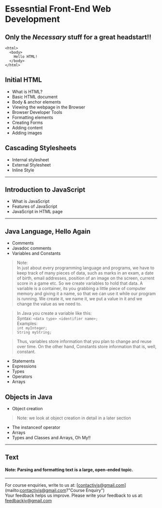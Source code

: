 # Essesntial Front-End Web Development
## Only the *Necessary* stuff for a great headstart!!

 ```
 <html>
   <body>
     Hello HTML!
   </body>
 </html>
 ```
## Initial HTML
- What is HTML?
- Basic HTML document
- Body & anchor elements
- Viewing the webpage in the Browser
- Browser Developer Tools
- Formatting elements
- Creating Forms
- Adding content
- Adding images

## Cascading Stylesheets
- Internal stylesheet
- External Stylesheet
- Inline Style

<hr>

## Introduction to JavaScript
- What is JavaScript
- Features of JavaScript
- JavaScript in HTML page

<hr>

## Java Language, Hello Again
- Comments
- Javadoc comments
- Variables and Constants
> Note: <br> In just about every programming language and programs, we have to keep track of many pieces of data, such as marks in an exam, 
a date of birth, email addresses, position of an image on the screen, current score in a game etc.
So we create variables to hold that data. A variable is a container, its you grabbing a little piece of computer
memory and giving it a name, so that we can use it while our program is running.
We create it, we name it, we put a value in it and we change the value as we need to.

> In Java you create a variable like this:<br/>
> Syntax: `<data type> <identifier name>;`<br/>
> Examples:<br/>
> `int myInteger;`<br/>
> `String myString;`<br>

> Thus, variables store information that you plan to change and reuse over time. On the other hand, Constants store information that is, well, constant.

- Statements
- Expressions
- Types
- Operators
- Arrays


## Objects in Java
- Object creation
> Note: we look at object creation in detail in a later section 
- The instanceof operator
- Arrays
- Types and Classes and Arrays, Oh My!!

<hr>

## Text
#### Note: Parsing and formatting text is a large, open-ended topic.


<hr>

For course enquiries, write to us at: [contactjvis@gmail.com](mailto:contactjvis@gmail.com?"Course Enquiry")<br>
Your feedback helps us improve. Please write your feedback to us at: [feedbackjv@gmail.com](mailto:feedbackjv@gmail.com?subject=Feedback)
